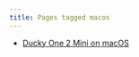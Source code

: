 ```yaml
---
title: Pages tagged macos
---
```


- [Ducky One 2 Mini on macOS](/notes/ducky-one-2-mini-macos.html)
